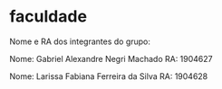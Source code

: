 # faculdade

<p> Nome e RA dos integrantes do grupo: </p>
<p> Nome: Gabriel Alexandre Negri Machado RA: 1904627</p>
<p> Nome: Larissa Fabiana Ferreira da Silva RA: 1904628</p>



